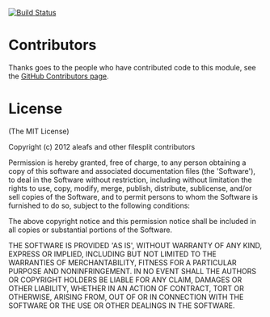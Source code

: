 [![Build Status](https://secure.travis-ci.org/aleafs/filesplit.png?branch=master)](http://travis-ci.org/aleafs/filesplit)

# Contributors #

Thanks goes to the people who have contributed code to this module, see the [GitHub Contributors page](https://github.com/aleafs/filesplit/graphs/contributors).

# License #

(The MIT License)

Copyright (c) 2012 aleafs and other filesplit contributors

Permission is hereby granted, free of charge, to any person obtaining
a copy of this software and associated documentation files (the
'Software'), to deal in the Software without restriction, including
without limitation the rights to use, copy, modify, merge, publish,
distribute, sublicense, and/or sell copies of the Software, and to
permit persons to whom the Software is furnished to do so, subject to
the following conditions:

The above copyright notice and this permission notice shall be
included in all copies or substantial portions of the Software.

THE SOFTWARE IS PROVIDED 'AS IS', WITHOUT WARRANTY OF ANY KIND,
EXPRESS OR IMPLIED, INCLUDING BUT NOT LIMITED TO THE WARRANTIES OF
MERCHANTABILITY, FITNESS FOR A PARTICULAR PURPOSE AND NONINFRINGEMENT.
IN NO EVENT SHALL THE AUTHORS OR COPYRIGHT HOLDERS BE LIABLE FOR ANY
CLAIM, DAMAGES OR OTHER LIABILITY, WHETHER IN AN ACTION OF CONTRACT,
TORT OR OTHERWISE, ARISING FROM, OUT OF OR IN CONNECTION WITH THE
SOFTWARE OR THE USE OR OTHER DEALINGS IN THE SOFTWARE.
